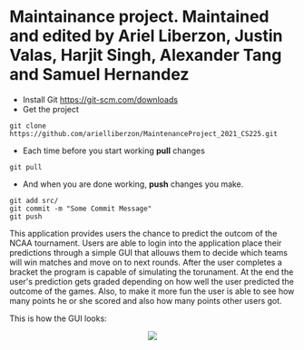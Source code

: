 # Maintainance project. Maintained and edited by Ariel Liberzon, Justin Valas, Harjit Singh, Alexander Tang and Samuel Hernandez


- Install Git https://git-scm.com/downloads
- Get the project

```
git clone https://github.com/arielliberzon/MaintenanceProject_2021_CS225.git
```

- Each time before you start working **pull** changes

```
git pull
```
- And when you are done working, **push** changes you make.

```
git add src/
git commit -m "Some Commit Message"
git push
```

This application provides users the chance to predict the outcom of the NCAA tournament. Users are able to login into the application place their predictions through a simple GUI that allouws them to decide which teams will win matches and move on to next rounds. After the user completes a bracket the program is capable of simulating the torunament. At the end the user's prediction gets graded depending on how well the user predicted the outcome of the games. Also, to make it more fun the user is able to see how many points he or she scored and also how many points other users got.

This is  how the GUI looks:
<p align="center"> 
<img src="https://i.postimg.cc/4N3gws57/BRACKET-PANE.png">
</p>
  

